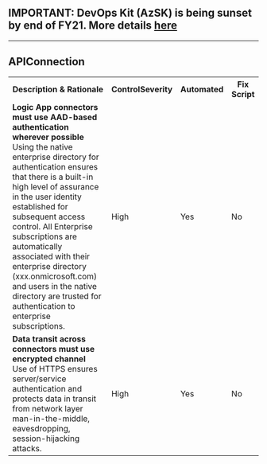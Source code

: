 ## IMPORTANT: DevOps Kit (AzSK) is being sunset by end of FY21. More details [here](../../ReleaseNotes/AzSKSunsetNotice.md)
----------------------------------------------

<html>
<head>

</head><body>
<H2>APIConnection</H2><table><tr><th>Description & Rationale</th><th>ControlSeverity</th><th>Automated</th><th>Fix Script</th></tr><tr><td><b>Logic App connectors must use AAD-based authentication wherever possible</b><br/>Using the native enterprise directory for authentication ensures that there is a built-in high level of assurance in the user identity established for subsequent access control. All Enterprise subscriptions are automatically associated with their enterprise directory (xxx.onmicrosoft.com) and users in the native directory are trusted for authentication to enterprise subscriptions.</td><td>High</td><td>Yes</td><td>No</td></tr><tr><td><b>Data transit across connectors must use encrypted channel</b><br/>Use of HTTPS ensures server/service authentication and protects data in transit from network layer man-in-the-middle, eavesdropping, session-hijacking attacks.</td><td>High</td><td>Yes</td><td>No</td></tr></table>
<table>
</table>
</body></html>
